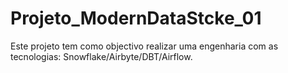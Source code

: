 # Projeto_ModernDataStcke_01
Este projeto tem como objectivo realizar uma engenharia com as tecnologias: Snowflake/Airbyte/DBT/Airflow.
